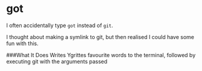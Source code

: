 got
===

I often accidentally type `got` instead of `git`.

I thought about making a symlink to git, but then realised I could have some fun with this.

###What It Does
Writes Ygrittes favourite words to the terminal, followed by executing git with the arguments passed
